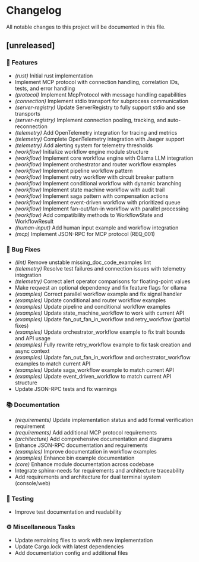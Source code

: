 # Changelog

All notable changes to this project will be documented in this file.

## [unreleased]

### 🚀 Features

- *(rust)* Initial rust implementation
- Implement MCP protocol with connection handling, correlation IDs, tests, and error handling
- *(protocol)* Implement McpProtocol with message handling capabilities
- *(connection)* Implement stdio transport for subprocess communication
- *(server-registry)* Update ServerRegistry to fully support stdio and sse transports
- *(server-registry)* Implement connection pooling, tracking, and auto-reconnection
- *(telemetry)* Add OpenTelemetry integration for tracing and metrics
- *(telemetry)* Complete OpenTelemetry integration with Jaeger support
- *(telemetry)* Add alerting system for telemetry thresholds
- *(workflow)* Initialize workflow engine module structure
- *(workflow)* Implement core workflow engine with Ollama LLM integration
- *(workflow)* Implement orchestrator and router workflow examples
- *(workflow)* Implement pipeline workflow pattern
- *(workflow)* Implement retry workflow with circuit breaker pattern
- *(workflow)* Implement conditional workflow with dynamic branching
- *(workflow)* Implement state machine workflow with audit trail
- *(workflow)* Implement saga pattern with compensation actions
- *(workflow)* Implement event-driven workflow with prioritized queue
- *(workflow)* Implement fan-out/fan-in workflow with parallel processing
- *(workflow)* Add compatibility methods to WorkflowState and WorkflowResult
- *(human-input)* Add human input example and workflow integration
- *(mcp)* Implement JSON-RPC for MCP protocol (REQ_001)

### 🐛 Bug Fixes

- *(lint)* Remove unstable missing_doc_code_examples lint
- *(telemetry)* Resolve test failures and connection issues with telemetry integration
- *(telemetry)* Correct alert operator comparisons for floating-point values
- Make reqwest an optional dependency and fix feature flags for ollama
- *(examples)* Correct parallel workflow example and fix signal handler
- *(examples)* Update conditional and router workflow examples
- *(examples)* Update pipeline and conditional workflow examples
- *(examples)* Update state_machine_workflow to work with current API
- *(examples)* Update fan_out_fan_in_workflow and retry_workflow (partial fixes)
- *(examples)* Update orchestrator_workflow example to fix trait bounds and API usage
- *(examples)* Fully rewrite retry_workflow example to fix task creation and async context
- *(examples)* Update fan_out_fan_in_workflow and orchestrator_workflow examples to match current API
- *(examples)* Update saga_workflow example to match current API
- *(examples)* Update event_driven_workflow to match current API structure
- Update JSON-RPC tests and fix warnings

### 📚 Documentation

- *(requirements)* Update implementation status and add formal verification requirement
- *(requirements)* Add additional MCP protocol requirements
- *(architecture)* Add comprehensive documentation and diagrams
- Enhance JSON-RPC documentation and requirements
- *(examples)* Improve documentation in workflow examples
- *(examples)* Enhance bin example documentation
- *(core)* Enhance module documentation across codebase
- Integrate sphinx-needs for requirements and architecture traceability
- Add requirements and architecture for dual terminal system (console/web)

### 🧪 Testing

- Improve test documentation and readability

### ⚙️ Miscellaneous Tasks

- Update remaining files to work with new implementation
- Update Cargo.lock with latest dependencies
- Add documentation config and additional files

<!-- generated by git-cliff -->

